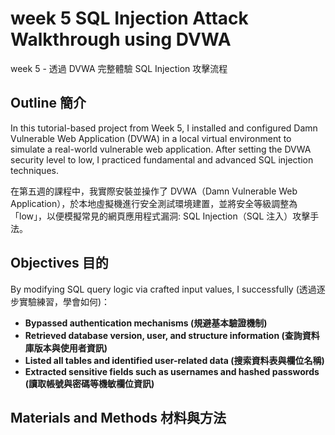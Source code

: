 # week 5 SQL Injection Attack Walkthrough using DVWA

week 5 - 透過 DVWA 完整體驗 SQL Injection 攻擊流程

<h2>Outline 簡介</h2>
In this tutorial-based project from Week 5, I installed and configured Damn Vulnerable Web Application (DVWA) in a local virtual environment to simulate a real-world vulnerable web application. After setting the DVWA security level to low, I practiced fundamental and advanced SQL injection techniques.

在第五週的課程中，我實際安裝並操作了 DVWA（Damn Vulnerable Web Application），於本地虛擬機進行安全測試環境建置，並將安全等級調整為「low」，以便模擬常見的網頁應用程式漏洞: SQL Injection（SQL 注入）攻擊手法。

<h2>Objectives 目的</h2>

By modifying SQL query logic via crafted input values, I successfully (透過逐步實驗練習，學會如何)：
- <b>Bypassed authentication mechanisms (規避基本驗證機制)</b>
- <b>Retrieved database version, user, and structure information (查詢資料庫版本與使用者資訊)</b> 
- <b>Listed all tables and identified user-related data (搜索資料表與欄位名稱)</b> 
- <b>Extracted sensitive fields such as usernames and hashed passwords (讀取帳號與密碼等機敏欄位資訊)</b>


<h2>Materials and Methods 材料與方法</h2>
